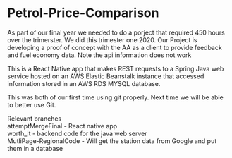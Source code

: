 # Petrol-Price-Comparison
As part of our final year we needed to do a porject that required 450 hours over the trimerster. We did this trimester one 2020.
Our Project is developing a proof of concept with the AA as a client to provide feedback and fuel economy data. Note the api information does not work

This is a React Native app that makes REST requests to a Spring Java web service hosted on an AWS Elastic Beanstalk instance that accessed information stored in an AWS RDS MYSQL database.

This was both of our first time using git properly. Next time we will be able to better use Git. 

Relevant branches <br>
attemptMergeFinal - React native app <br>
worth_it - backend code for the java web server <br>
MutliPage-RegionalCode - Will get the station data from Google and put them in a database
